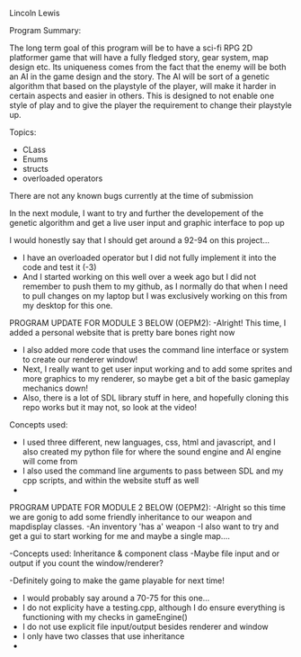 

Lincoln Lewis

Program Summary:

The long term goal of this program will be to have a sci-fi RPG 2D platformer game that will have a fully fledged story, gear system, map design etc. Its uniqueness comes from the fact that the enemy will be both an AI in the game design and the story. The AI will be sort of a genetic algorithm that based on the playstyle of the player, will make it harder in certain aspects and easier in others. This is designed to not enable one style of play and to give the player the requirement to change their playstyle up.


Topics:
- CLass
- Enums
- structs
- overloaded operators


There are not any known bugs currently at the time of submission

In the next module, I want to try and further the developement of the genetic algorithm and get a live user input and graphic interface to pop up

I would honestly say that I should get around a 92-94 on this project...
- I have an overloaded operator but I did not fully implement it into the code and test it (-3)
- And I started working on this well over a week ago but I did not remember to push them to my github, as I normally do that when I need to pull changes on my laptop but I was exclusively working on this from my desktop for this one.


PROGRAM UPDATE FOR MODULE 3 BELOW (OEPM2):
-Alright! This time, I added a personal website that is pretty bare bones right now 
- I also added more code that uses the command line interface or system to create our renderer window!
- Next, I really want to get user input working and to add some sprites and more graphics to my renderer, so maybe get a bit of the basic gameplay mechanics down!
- Also, there is a lot of SDL library stuff in here, and hopefully cloning this repo works but it may not, so look at the video!

Concepts used:
- I used three different, new languages, css, html and javascript, and I also created my python file for where the sound engine and AI engine will come from
- I also used the command line arguments to pass between SDL and my cpp scripts, and within the website stuff as well
- 


PROGRAM UPDATE FOR MODULE 2 BELOW (OEPM2):
-Alright so this time we are gonig to add some friendly inheritance to our weapon and mapdisplay classes.
-An inventory 'has a' weapon
-I also want to try and get a gui to start working for me and maybe a single map....    

-Concepts used: Inheritance & component class
-Maybe file input and or output if you count the window/renderer?

-Definitely going to make the game playable for next time!

- I would probably say around a 70-75 for this one...
- I do not explicity have a testing.cpp, although I do ensure everything is functioning with my checks in gameEngine()
- I do not use explicit file input/output besides renderer and window
- I only have two classes that use inheritance
- 